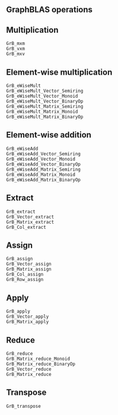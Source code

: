 ## GraphBLAS operations

## Multiplication

```@docs
GrB_mxm
GrB_vxm
GrB_mxv
```

## Element-wise multiplication

```@docs
GrB_eWiseMult
GrB_eWiseMult_Vector_Semiring
GrB_eWiseMult_Vector_Monoid
GrB_eWiseMult_Vector_BinaryOp
GrB_eWiseMult_Matrix_Semiring
GrB_eWiseMult_Matrix_Monoid
GrB_eWiseMult_Matrix_BinaryOp
```

## Element-wise addition

```@docs
GrB_eWiseAdd
GrB_eWiseAdd_Vector_Semiring
GrB_eWiseAdd_Vector_Monoid
GrB_eWiseAdd_Vector_BinaryOp
GrB_eWiseAdd_Matrix_Semiring
GrB_eWiseAdd_Matrix_Monoid
GrB_eWiseAdd_Matrix_BinaryOp
```

## Extract

```@docs
GrB_extract
GrB_Vector_extract
GrB_Matrix_extract
GrB_Col_extract
```

## Assign

```@docs
GrB_assign
GrB_Vector_assign
GrB_Matrix_assign
GrB_Col_assign
GrB_Row_assign
```

## Apply

```@docs
GrB_apply
GrB_Vector_apply
GrB_Matrix_apply
```

## Reduce

```@docs
GrB_reduce
GrB_Matrix_reduce_Monoid
GrB_Matrix_reduce_BinaryOp
GrB_Vector_reduce
GrB_Matrix_reduce
```

## Transpose

```@docs
GrB_transpose
```
